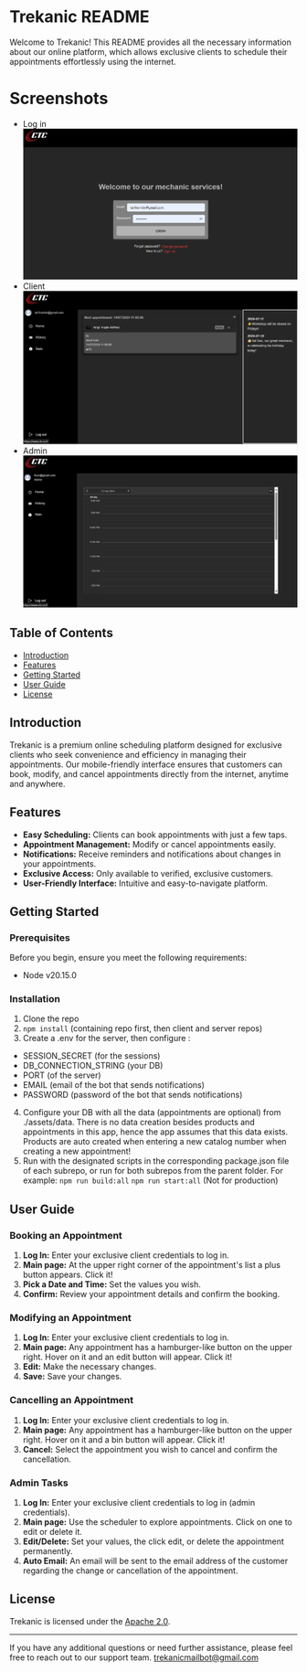 # Trekanic README

Welcome to Trekanic! This README provides all the necessary information about our online platform, which allows exclusive clients to schedule their appointments effortlessly using the internet.

# Screenshots

- Log in ![Alt text](/assets/screenshots/login.png "Log in page")
- Client ![Alt text](/assets/screenshots/client.png "Client page")
- Admin ![Alt text](/assets/screenshots/admin.png "Admin page")

## Table of Contents

- [Introduction](#introduction)
- [Features](#features)
- [Getting Started](#getting-started)
- [User Guide](#user-guide)
- [License](#license)

## Introduction

Trekanic is a premium online scheduling platform designed for exclusive clients who seek convenience and efficiency in managing their appointments. Our mobile-friendly interface ensures that customers can book, modify, and cancel appointments directly from the internet, anytime and anywhere.

## Features

- **Easy Scheduling:** Clients can book appointments with just a few taps.
- **Appointment Management:** Modify or cancel appointments easily.
- **Notifications:** Receive reminders and notifications about changes in your appointments.
- **Exclusive Access:** Only available to verified, exclusive customers.
- **User-Friendly Interface:** Intuitive and easy-to-navigate platform.

## Getting Started

### Prerequisites

Before you begin, ensure you meet the following requirements:

- Node v20.15.0

### Installation

1. Clone the repo
2. `npm install` (containing repo first, then client and server repos)
3. Create a .env for the server, then configure :

- SESSION_SECRET (for the sessions)
- DB_CONNECTION_STRING (your DB)
- PORT (of the server)
- EMAIL (email of the bot that sends notifications)
- PASSWORD (password of the bot that sends notifications)

4. Configure your DB with all the data (appointments are optional) from ./assets/data. There is no data creation besides products and appointments in this app, hence the app assumes that this data exists. Products are auto created when entering a new catalog number when creating a new appointment!
5. Run with the designated scripts in the corresponding package.json file of each subrepo, or run for both subrepos
   from the parent folder. For example:
   `npm run build:all`
   `npm run start:all` (Not for production)

## User Guide

### Booking an Appointment

1. **Log In:** Enter your exclusive client credentials to log in.
2. **Main page:** At the upper right corner of the appointment's list a plus button appears. Click it!
3. **Pick a Date and Time:** Set the values you wish.
4. **Confirm:** Review your appointment details and confirm the booking.

### Modifying an Appointment

1. **Log In:** Enter your exclusive client credentials to log in.
2. **Main page:** Any appointment has a hamburger-like button on the upper right. Hover on it and an edit button will appear. Click it!
3. **Edit:** Make the necessary changes.
4. **Save:** Save your changes.

### Cancelling an Appointment

1. **Log In:** Enter your exclusive client credentials to log in.
2. **Main page:** Any appointment has a hamburger-like button on the upper right. Hover on it and a bin button will appear. Click it!
3. **Cancel:** Select the appointment you wish to cancel and confirm the cancellation.

### Admin Tasks

1. **Log In:** Enter your exclusive client credentials to log in (admin credentials).
2. **Main page:** Use the scheduler to explore appointments. Click on one to edit or delete it.
3. **Edit/Delete:** Set your values, the click edit, or delete the appointment permanently.
4. **Auto Email:** An email will be sent to the email address of the customer regarding the change or cancellation of the appointment.

## License

Trekanic is licensed under the [Apache 2.0](LICENSE).

---

If you have any additional questions or need further assistance, please feel free to reach out to our support team.
trekanicmailbot@gmail.com

